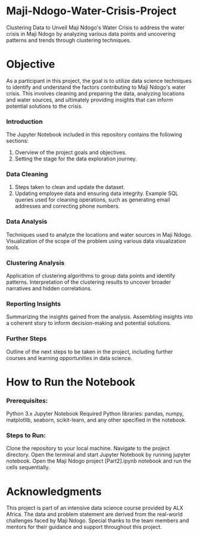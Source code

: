 # Maji-Ndogo-Water-Crisis-Project
Clustering Data to Unveil Maji Ndogo's Water Crisis to address the water crisis in Maji Ndogo by analyzing various data points and uncovering patterns and trends through clustering techniques.

# Objective
As a participant in this project, the goal is to utilize data science techniques to identify and understand the factors contributing to Maji Ndogo's water crisis. This involves cleaning and preparing the data, analyzing locations and water sources, and ultimately providing insights that can inform potential solutions to the crisis.

  ### Introduction
The Jupyter Notebook included in this repository contains the following sections:
  1. Overview of the project goals and objectives.
  2. Setting the stage for the data exploration journey.

  ### Data Cleaning

  1. Steps taken to clean and update the dataset.
  2. Updating employee data and ensuring data integrity.
  Example SQL queries used for cleaning operations, such as generating email addresses and correcting phone numbers.

  ### Data Analysis

  Techniques used to analyze the locations and water sources in Maji Ndogo.
  Visualization of the scope of the problem using various data visualization tools.
  
  ### Clustering Analysis

  Application of clustering algorithms to group data points and identify   patterns.
  Interpretation of the clustering results to uncover broader narratives and hidden correlations.
  
  ### Reporting Insights

  Summarizing the insights gained from the analysis.
  Assembling insights into a coherent story to inform decision-making and potential solutions.
  
  ### Further Steps

  Outline of the next steps to be taken in the project, including further   courses and learning opportunities in data science.
  
# How to Run the Notebook
  ### Prerequisites:

Python 3.x
Jupyter Notebook
Required Python libraries: pandas, numpy, matplotlib, seaborn, scikit-learn, and any other specified in the notebook.

  ### Steps to Run:

Clone the repository to your local machine.
Navigate to the project directory.
Open the terminal and start Jupyter Notebook by running jupyter notebook.
Open the Maji Ndogo project [Part2].ipynb notebook and run the cells sequentially.

# Acknowledgments
This project is part of an intensive data science course provided by ALX Africa. The data and problem statement are derived from the real-world challenges faced by Maji Ndogo. Special thanks to the team members and mentors for their guidance and support throughout this project.




